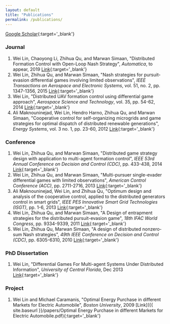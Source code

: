 ```yaml
---
layout: default
title: "Publications"
permalink: /publications/
---
```


[Google Scholar](https://scholar.google.com/citations?user=k6ZuWzUAAAAJ&hl=en){:target='_blank'}

### Journal
1. Wei Lin, Chaoyong Li, Zhihua Qu, and Marwan Simaan,
"Distributed Formation Control with Open-Loop Nash Strategy",
_Automatica_, to appear, 2019
[Link](){:target='_blank'}
1. Wei Lin, Zhihua Qu, and Marwan Simaan,
"Nash strategies for pursuit-evasion differential games involving limited observations",
_IEEE Transactions on Aerospace and Electronic Systems_, vol. 51, no. 2, pp. 1347-1356, 2015
[Link](http://www.eecs.ucf.edu/~qu/Journals/2015%20IEEE%20TAES.pdf){:target='_blank'}
1. Wei Lin, "Distributed UAV formation control using differential game approach",
_Aerospace Science and Technology_, vol. 35, pp. 54-62, 2014
[Link](https://www.researchgate.net/profile/Wei_Lin42/publication/279206363_Distributed_game_strategy_design_with_application_to_multi-agent_formation_control/links/5590f2db08aed6ec4bf681ad.pdf){:target='_blank'}
1. Ali Maknouninejad, Wei Lin, Hendro Harno, Zhihua Qu, and Marwan Simaan,
"Cooperative control for self-organizing microgrids and game strategies for optimal dispatch of distributed renewable generations",
_Energy Systems_, vol. 3 no. 1, pp. 23-60, 2012
[Link](https://www.researchgate.net/profile/Ali_Maknouninejad/publication/257794979_Cooperative_control_for_self-organizing_microgrids_and_game_strategies_for_optimal_dispatch_of_distributed_renewable_generations/links/0a85e539e01d7a9ec6000000/Cooperative-control-for-self-organizing-microgrids-and-game-str){:target='_blank'}


### Conference
1. Wei Lin, Zhihua Qu, and Marwan Simaan,
"Distributed game strategy design with application to multi-agent formation control",
_IEEE 53rd Annual Conference on Decision and Control (CDC)_, pp. 433-438, 2014
[Link](https://www.researchgate.net/profile/Wei_Lin42/publication/279206363_Distributed_game_strategy_design_with_application_to_multi-agent_formation_control/links/5590f2db08aed6ec4bf681ad.pdf){:target='_blank'}
1. Wei Lin, Zhihua Qu, and Marwan Simaan,
"Multi-pursuer single-evader differential games with limited observations",
_American Control Conference (ACC)_, pp. 2711-2716, 2013
[Link](https://www.researchgate.net/profile/Wei_Lin42/publication/261199648_Multi-pursuer_single-evader_differential_games_with_limited_observations/links/5590f26308ae15962d8c6cb8.pdf){:target='_blank'}
1. Ali Maknouninejad, Wei Lin, and Zhihua Qu,
"Optimum design and analysis of the cooperative control, applied to the distributed generators control in smart grids",
_IEEE PES Innovative Smart Grid Technologies (ISGT)_, pp. 1-6, 2013
[Link](https://s3.amazonaws.com/academia.edu.documents/32587375/Optimum.pdf?AWSAccessKeyId=AKIAIWOWYYGZ2Y53UL3A&Expires=1514159085&Signature=EZ6cvcrc2bMPSO301HLIyfaNFhc%3D&response-content-disposition=inline%3B%20filename%3DOptimum_Design_and_Analysis_of_the_Coope.pdf){:target='_blank'}
1. Wei Lin, Zhihua Qu, and Marwan Simaan,
"A Design of entrapment strategies for the distributed pursuit-evasion game",
_18th IFAC World Congress_, pp. 9334-9339, 2011
[Link](http://folk.ntnu.no/skoge/prost/proceedings/ifac11-proceedings/data/html/papers/0964.pdf){:target='_blank'}
1. Wei Lin, Zhihua Qu, Marwan Simaan,
"A design of distributed nonzero-sum Nash strategies",
_49th IEEE Conference on Decision and Control (CDC)_, pp. 6305-6310, 2010
[Link](https://www.researchgate.net/profile/Wei_Lin42/publication/224220408_A_Design_of_Distributed_Nonzero-Sum_Nash_Strategies/links/558ae28408ae48b7b56d9c28.pdf){:target='_blank'}

### PhD Dissertation
1. Wei Lin,
"Differential Games For Multi-agent Systems Under Distributed Information",
_University of Central Florida_, Dec 2013 [Link](http://stars.library.ucf.edu/etd/2763/){:target='_blank'}

### Project
1. Wei Lin and Michael Caramanis,
"Optimal Energy Purchase in different Markets for Electric Automobile",
_Boston University_, 2009 [Link]({{ site.baseurl }}/papers/Optimal Energy Purchase in different Markets for Electric Automobile.pdf){:target='_blank'}
